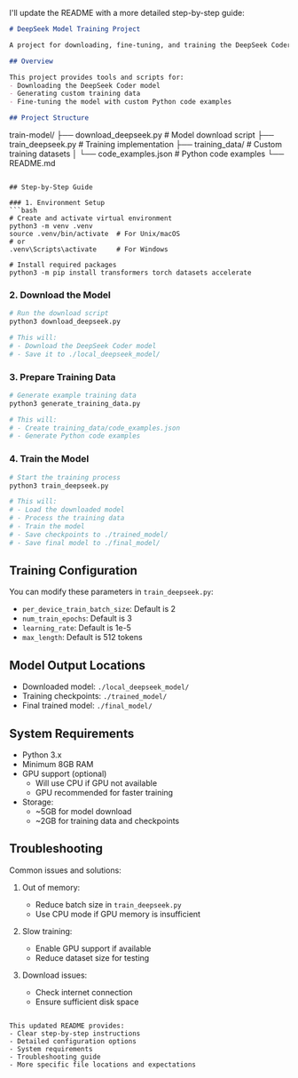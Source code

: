 I'll update the README with a more detailed step-by-step guide:

```markdown:/Users/satria/Documents/GitHub/train-model/README.md
# DeepSeek Model Training Project

A project for downloading, fine-tuning, and training the DeepSeek Coder model locally.

## Overview

This project provides tools and scripts for:
- Downloading the DeepSeek Coder model
- Generating custom training data
- Fine-tuning the model with custom Python code examples

## Project Structure

```

train-model/
├── download_deepseek.py # Model download script
├── train_deepseek.py # Training implementation
├── training_data/ # Custom training datasets
│ └── code_examples.json # Python code examples
└── README.md

````

## Step-by-Step Guide

### 1. Environment Setup
```bash
# Create and activate virtual environment
python3 -m venv .venv
source .venv/bin/activate  # For Unix/macOS
# or
.venv\Scripts\activate     # For Windows

# Install required packages
python3 -m pip install transformers torch datasets accelerate
````

### 2. Download the Model

```bash
# Run the download script
python3 download_deepseek.py

# This will:
# - Download the DeepSeek Coder model
# - Save it to ./local_deepseek_model/
```

### 3. Prepare Training Data

```bash
# Generate example training data
python3 generate_training_data.py

# This will:
# - Create training_data/code_examples.json
# - Generate Python code examples
```

### 4. Train the Model

```bash
# Start the training process
python3 train_deepseek.py

# This will:
# - Load the downloaded model
# - Process the training data
# - Train the model
# - Save checkpoints to ./trained_model/
# - Save final model to ./final_model/
```

## Training Configuration

You can modify these parameters in `train_deepseek.py`:

- `per_device_train_batch_size`: Default is 2
- `num_train_epochs`: Default is 3
- `learning_rate`: Default is 1e-5
- `max_length`: Default is 512 tokens

## Model Output Locations

- Downloaded model: `./local_deepseek_model/`
- Training checkpoints: `./trained_model/`
- Final trained model: `./final_model/`

## System Requirements

- Python 3.x
- Minimum 8GB RAM
- GPU support (optional)
  - Will use CPU if GPU not available
  - GPU recommended for faster training
- Storage:
  - ~5GB for model download
  - ~2GB for training data and checkpoints

## Troubleshooting

Common issues and solutions:

1. Out of memory:

   - Reduce batch size in `train_deepseek.py`
   - Use CPU mode if GPU memory is insufficient

2. Slow training:

   - Enable GPU support if available
   - Reduce dataset size for testing

3. Download issues:
   - Check internet connection
   - Ensure sufficient disk space

```

This updated README provides:
- Clear step-by-step instructions
- Detailed configuration options
- System requirements
- Troubleshooting guide
- More specific file locations and expectations
```
